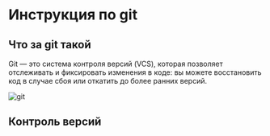 # Инструкция по git 
## Что за git такой
Git — это система контроля версий (VCS), которая позволяет отслеживать и фиксировать изменения в коде: вы можете восстановить код в случае сбоя или откатить до более ранних версий.

![git](https://laravelcode.com/upload/categoryimages/git.png)
## Контроль версий 

##
##
##
##
##
##
##
##
##
##
##